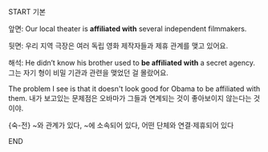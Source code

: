 START
기본

앞면:
Our local theater is **affiliated with** several independent filmmakers.  

뒷면:
우리 지역 극장은 여러 독립 영화 제작자들과 제휴 관계를 맺고 있어요.

해석:
He didn’t know his brother used to **be affiliated with** a secret agency.  
그는 자기 형이 비밀 기관과 관련을 맺었던 걸 몰랐어요.

The problem I see is that it doesn't look good for Obama to be affiliated with them. 
내가 보고있는 문제점은 오바마가 그들과 연계되는 것이 좋아보이지 않는다는 것이야.

{숙-전} ~와 관계가 있다, ~에 소속되어 있다, 어떤 단체와 연결·제휴되어 있다
<!--ID: 1743589277574-->
END